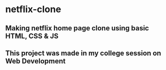 ﻿# netflix-clone
## Making netflix home page clone using basic HTML, CSS & JS
## This project was made in my college session on Web Development
